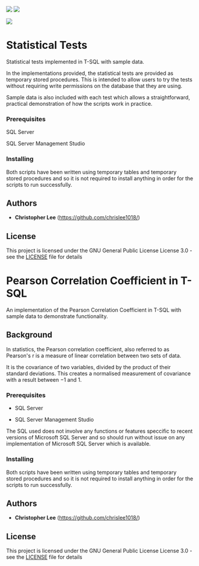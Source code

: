 <img src="https://render.githubusercontent.com/render/math?math=e^{i \pi} = -1">

<img src="https://render.githubusercontent.com/render/math?math=\rho = \frac{\text{cov}(X,Y)}{\sigma_x \sigma_y}">

<img src="https://render.githubusercontent.com/render/math?math=r = \frac{{}\sum_{i=1}^{n} (x_i - \overline{x})(y_i - \overline{y})}
{\sqrt{\sum_{i=1}^{n} (x_i - \overline{x})^2(y_i - \overline{y})^2}}">


# Statistical Tests

Statistical tests implemented in T-SQL with sample data.

In the implementations provided, the statistical tests are provided as temporary stored procedures.  This is intended to allow users to try the tests without requiring write permissions on the database that they are using.

Sample data is also included with each test which allows a straightforward, practical demonstration of how the scripts work in practice.

### Prerequisites

SQL Server

SQL Server Management Studio

### Installing

Both scripts have been written using temporary tables and temporary stored procedures and so it is not required to install anything in order for the scripts to run successfully.

## Authors

* **Christopher Lee** (https://github.com/chrislee1018/)


## License

This project is licensed under the GNU General Public License License 3.0 - see the [LICENSE](LICENSE) file for details

# Pearson Correlation Coefficient in T-SQL

An implementation of the Pearson Correlation Coefficient in T-SQL with sample data to demonstrate functionality.

## Background

In statistics, the Pearson correlation coefficient, also referred to as Pearson's r is a measure of linear correlation between two sets of data.

It is the covariance of two variables, divided by the product of their standard deviations. This creates a normalised measurement of covariance with a result between −1 and 1. 

### Prerequisites

* SQL Server

* SQL Server Management Studio

The SQL used does not involve any functions or features speccific to recent versions of Microsoft SQL Server and so should run without issue on any implementation of Microsoft SQL Server which is available.

### Installing

Both scripts have been written using temporary tables and temporary stored procedures and so it is not required to install anything in order for the scripts to run successfully.

## Authors

* **Christopher Lee** (https://github.com/chrislee1018/)


## License

This project is licensed under the GNU General Public License License 3.0 - see the [LICENSE](LICENSE) file for details

